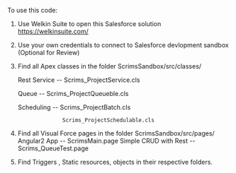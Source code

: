 To use this code:

1) Use Welkin Suite to open this Salesforce solution https://welkinsuite.com/

2) Use your own credentials to connect to Salesforce devlopment sandbox (Optional for Review)
    
3) Find all Apex classes in the folder ScrimsSandbox/src/classes/

     Rest Service -- Scrims_ProjectService.cls
     
     Queue        -- Scrims_ProjectQueueble.cls
     
     Scheduling   -- Scrims_ProjectBatch.cls
     
                     Scrims_ProjectSchedulable.cls
                     
                     
4) Find all Visual Force pages in the folder ScrimsSandbox/src/pages/
     Angular2 App           -- ScrimsMain.page
     Simple CRUD with Rest  -- Scrims_QueueTest.page
     
5) Find Triggers , Static resources, objects in their respective folders.


